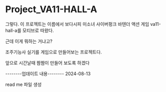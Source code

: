 # Project_VA11-HALL-A
그렇다. 이 프로젝트는 이름에서 보다시피 미소녀 사이버펑크 바텐더 액션 게임 va11-hall-a를 모티브로 따왔다.<p>
근데 이게 뭐하는 거냐고?<p>
조주기능사 실기를 게임으로 만들어보는 프로젝트다.<p>
앞으로 시간날때 짬짬이 만들어 보도록 하겠다<p>
--------업데이트 내용--------
2024-08-13<p>
read me 파일 생성
